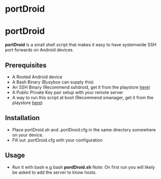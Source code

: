 # portDroid
portDroid
======
**portDroid** is a small shell script that makes it easy to have systemwide SSH port forwards on Android devices.

## Prerequisites

- A Rooted Android device
- A Bash Binary (Busybox can supply this)
- An SSH Binary (Recommend sshdroid, get it from the playstore [here](https://play.google.com/store/apps/details?id=berserker.android.apps.sshdroid))
- A Public Private Key pair setup with your remote server
- A way to run this script at boot (Recommend smanager, get it from the playstore [here](https://play.google.com/store/apps/details?id=os.tools.scriptmanager))

## Installation

- Place portDroid.sh and .portDroid.cfg in the same directory somewhere on your device.
- Fill out .portDroid.cfg with your configuration

## Usage

- Run it with bash e.g bash **pordDroid.sh**
Note: On first run you will likely be asked to add the server to know hosts.
